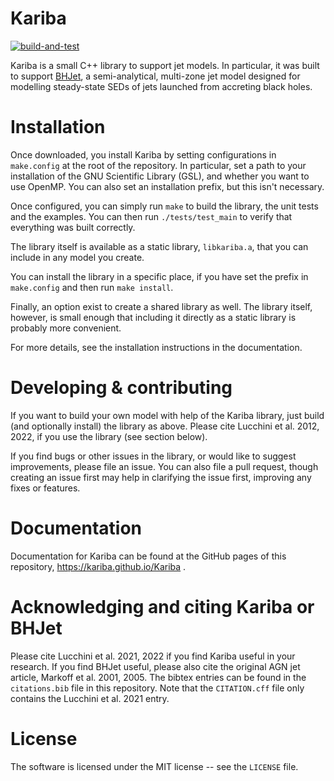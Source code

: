 # Kariba

[![build-and-test](https://github.com/evertrol/Kariba/actions/workflows/ci.yml/badge.svg)](https://github.com/evertrol/Kariba/actions/workflows/ci.yml)

Kariba is a small C++ library to support jet models. In particular, it was built to support [BHJet](https://github.com/matteolucchini1/BHJet), a semi-analytical, multi-zone jet model designed for modelling steady-state SEDs of jets launched from accreting black holes.

# Installation

Once downloaded, you install Kariba by setting configurations in `make.config` at the root of the repository. In particular, set a path to your installation of the GNU Scientific Library (GSL), and whether you want to use OpenMP. You can also set an installation prefix, but this isn't necessary.

Once configured, you can simply run `make` to build the library, the unit tests and the examples. You can then run `./tests/test_main` to verify that everything was built correctly.

The library itself is available as a static library, `libkariba.a`, that you can include in any model you create.

You can install the library in a specific place, if you have set the prefix in `make.config` and then run `make install`.

Finally, an option exist to create a shared library as well. The library itself, however, is small enough that including it directly as a static library is probably more convenient.

For more details, see the installation instructions in the documentation.

# Developing & contributing

If you want to build your own model with help of the Kariba library, just build (and optionally install) the library as above. Please cite Lucchini et al. 2012, 2022, if you use the library (see section below).

If you find bugs or other issues in the library, or would like to suggest improvements, please file an issue. You can also file a pull request, though creating an issue first may help in clarifying the issue first, improving any fixes or features.

# Documentation

Documentation for Kariba can be found at the GitHub pages of this repository, https://kariba.github.io/Kariba .


# Acknowledging and citing Kariba or BHJet

Please cite Lucchini et al. 2021, 2022 if you find Kariba useful in your research. If you find BHJet useful, please also cite the original AGN jet article, Markoff et al. 2001, 2005. The bibtex entries can be found in the `citations.bib` file in this repository. Note that the `CITATION.cff` file only contains the Lucchini et al. 2021 entry.

# License

The software is licensed under the MIT license -- see the `LICENSE` file.
